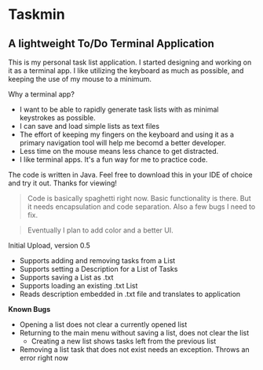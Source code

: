 # Taskmin
## A lightweight To/Do Terminal Application
This is my personal task list application. I started designing and working on it as a terminal app. I like utilizing the keyboard as much as possible, and keeping the use of my mouse to a minimum.

Why a terminal app?
- I want to be able to rapidly generate task lists with as minimal keystrokes as possible.
- I can save and load simple lists as text files
- The effort of keeping my fingers on the keyboard and using it as a primary navigation tool will help me becomd a better developer. 
- Less time on the mouse means less chance to get distracted.
- I like terminal apps. It's a fun way for me to practice code.

The code is written in Java. Feel free to download this in your IDE of choice and try it out. Thanks for viewing!

> Code is basically spaghetti right now. Basic functionality is there. But it needs encapsulation and code separation. Also a few bugs I need to fix.

> Eventually I plan to add color and a better UI.

Initial Upload, version 0.5

- Supports adding and removing tasks from a List
- Supports setting a Description for a List of Tasks
- Supports saving a List as .txt
- Supports loading an existing .txt List
- Reads description embedded in .txt file and translates to application


<b> Known Bugs </b>

- Opening a list does not clear a currently opened list
- Returning to the main menu without saving a list, does not clear the list
	+ Creating a new list shows tasks left from the previous list
- Removing a list task that does not exist needs an exception. Throws an error right now